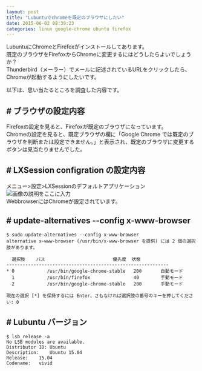 ```yaml
---
layout: post
title: "Lubuntuでchromeを既定のブラウザにしたい"
date: 2015-06-02 08:39:23
categories: linux google-chrome ubuntu firefox
---
```

<p>LubuntuにChromeとFirefoxがインストールしてあります。<br>
既定のブラウザをFirefoxからChromeに変更するにはどうしたらよいでしょうか？<br>
Thunderbird（メーラー）でメールに記述されているURLをクリックしたら、Chromeが起動するようにしたいです。</p>

<p>以下は、思い当たるところを調査した内容です。</p>

<h2># ブラウザの設定内容</h2>

<p>Firefoxの設定を見ると、Firefoxが既定のブラウザになっています。<br>
Chromeの設定を見ると、既定ブラウザの欄に「Google Chrome では既定のブラウザを判断または設定できません。」と表示され、既定のブラウザに変更するボタンは見当たりませんでした。</p>

<h2># LXSession configration の設定内容</h2>

<p>メニュー>設定>LXSessionのデフォルトアプリケーション<br>
<img src="https://i.stack.imgur.com/lUBe2.png" alt="画像の説明をここに入力"><br>
WebbrowserにはChromeが設定されています。</p>

<h2># update-alternatives --config x-www-browser</h2>

<pre><code>$ sudo update-alternatives --config x-www-browser
alternative x-www-browser (/usr/bin/x-www-browser を提供) には 2 個の選択肢があります。

  選択肢    パス                         優先度  状態
------------------------------------------------------------
* 0            /usr/bin/google-chrome-stable   200       自動モード
  1            /usr/bin/firefox                40        手動モード
  2            /usr/bin/google-chrome-stable   200       手動モード

現在の選択 [*] を保持するには Enter、さもなければ選択肢の番号のキーを押してください: 0
</code></pre>

<h2># Lubuntu バージョン</h2>

<pre><code>$ lsb_release -a
No LSB modules are available.
Distributor ID: Ubuntu
Description:    Ubuntu 15.04
Release:    15.04
Codename:   vivid
</code></pre>
